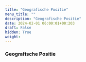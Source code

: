 ```yaml
---
title: "Geografische Positie"
menu_title: ""
description: "Geografische Positie"
date: 2024-02-01 06:00:01+00:203
draft: False
hidden: True
weight:
---
```

### Geografische Positie


